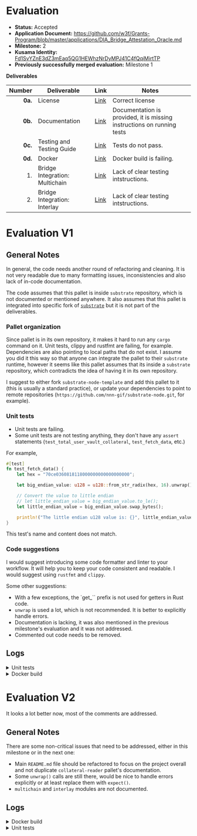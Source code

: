 # Evaluation

- **Status:** Accepted
- **Application Document:** https://github.com/w3f/Grants-Program/blob/master/applications/DIA_Bridge_Attestation_Oracle.md
- **Milestone:** 2
- **Kusama Identity:** [Fd1SvYZnE3dZ3mEaq5QG1HEWhzNrDyMPJ41C4fQqiMirtTP](https://sub.id/Fd1SvYZnE3dZ3mEaq5QG1HEWhzNrDyMPJ41C4fQqiMirtTP)
- **Previously successfully merged evaluation:** Milestone 1

**Deliverables**

| Number | Deliverable | Link | Notes
| -----: | ----------- | ------------- | ------------- |
| **0a.** | License | [Link](https://github.com/diadata-org/bridgestate-ocw/blob/main/LICENSE) | Correct license |
| **0b.** | Documentation | [Link](https://github.com/diadata-org/bridgestate-ocw#readme) | Documentation is provided, it is missing instructions on running tests |
| **0c.** | Testing and Testing Guide | [Link](https://github.com/diadata-org/bridgestate-ocw/blob/main/src/tests.rs) | Tests do not pass. |
| **0d.** | Docker | [Link](https://github.com/diadata-org/bridgestate-ocw#using-docker) | Docker build is failing. |
| 1. | Bridge Integration: Multichain | [Link](https://github.com/diadata-org/bridgestate-ocw/blob/main/src/multichain.rs) | Lack of clear testing intstructions. |
| 2. | Bridge Integration: Interlay | [Link](https://github.com/diadata-org/bridgestate-ocw/blob/main/src/interlay.rs) | Lack of clear testing intstructions. |

# Evaluation V1

## General Notes

In general, the code needs another round of refactoring and cleaning. It is not very readable due to many formatting issues, inconsistencies and also lack of in-code documentation.

The code assumes that this pallet is inside `substrate` repository, which is not documented or mentioned anywhere. It also assumes that this pallet is integrated into specific fork of [`substrate`](https://github.com/nnn-gif/substrate-node.git) but it is not part of the deliverables.

### Pallet organization

Since pallet is in its own repository, it makes it hard to run any `cargo` command on it. Unit tests, clippy and rustfmt are failing, for example. Dependencies are also pointing to local paths that do not exist. I assume you did it this way so that anyone can integrate the pallet to their `substrate` runtime, however it seems like this pallet assumes that its inside a `substrate` repository, which contradicts the idea of having it in its own repository.

I suggest to either fork `substrate-node-template` and add this pallet to it (this is usually a standard practice), or update your dependencies to point to remote repositories (`https://github.com/nnn-gif/substrate-node.git`, for example).

### Unit tests

- Unit tests are failing.
- Some unit tests are not testing anything, they don't have any `assert` statements (`test_total_user_vault_collateral`, `test_fetch_data`, etc.)

For example, 

```rust
#[test]
fn test_fetch_data() {
	let hex = "70ce0360818118000000000000000000";

	let big_endian_value: u128 = u128::from_str_radix(hex, 16).unwrap();

	// Convert the value to little endian
	// let little_endian_value = big_endian_value.to_le();
	let little_endian_value = big_endian_value.swap_bytes();

	println!("The little endian u128 value is: {}", little_endian_value);
}
```

This test's name and content does not match.

### Code suggestions

I would suggest introducing some code formatter and linter to your workflow. It will help you to keep your code consistent and readable. I would suggest using `rustfmt` and `clippy`.

Some other suggestions:

- With a few exceptions, the `get_`` prefix is not used for getters in Rust code.
- `unwrap` is used a lot, which is not recommended. It is better to explicitly handle errors.
- Documentation is lacking, it was also mentioned in the previous milestone's evaluation and it was not addressed.
- Commented out code needs to be removed.

## Logs

<details>

<summary>Unit tests</summary>

```bash
Caused by:
  failed to load source for dependency `frame-support`

Caused by:
  Unable to update /support

Caused by:
  failed to read `/support/Cargo.toml`

Caused by:
  No such file or directory (os error 2)
```

</details>

<details>

<summary>Docker build</summary>

```bash
sh: ./docker/build.sh: No such file or directory
```

</details>

# Evaluation V2

It looks a lot better now, most of the comments are addressed.

## General Notes

There are some non-critical issues that need to be addressed, either in this milestone or in the next one:

- Main `README.md` file should be refactored to focus on the project overall and not duplicate `collateral-reader` pallet's documentation.
- Some `unwrap()` calls are still there, would be nice to handle errors explicitly or at least replace them with `expect()`.
- `multichain` and `interlay` modules are not documented.

## Logs

<details>

<summary>Docker build</summary>

```bash
 => [12/12] RUN  cp /substrate/target/release/node-template /usr/local/bin                                                                                                                           0.4s
 => exporting to image                                                                                                                                                                              38.6s
 => => exporting layers                                                                                                                                                                             38.5s
 => => writing image sha256:7c9f3ef3f1c938b9030db89aa7766d7eef0363818e24945715cfd9a4d89e2404                                                                                                         0.0s
 => => naming to docker.io/parity/substrate:latest                                                                                                                                                   0.0s

Use 'docker scan' to run Snyk tests against images to find vulnerabilities and learn how to fix them
```

</details>

<details>

<summary>Unit tests</summary>

```bash
Running unittests src/lib.rs (target/debug/deps/pallet_collateral_reader-26788e670dfc0c6d)

running 13 tests
test tests::test_locked ... ok
test tests::test_associated_assets ... ok
test tests::test_minted_asset ... ok
test tests::test_issued ... ok
test tests::test_generate_storage_key ... ok
test tests::test_generate_double_storage_key ... ok
test tests::test_to_hex ... ok
test tests::test_supported_assets ... ok
test tests::test_generate_double_storage_keys ... ok
test mock::__construct_runtime_integrity_test::runtime_integrity_tests ... ok
test tests::save_asset_stats_works ... ok
test tests::test_save_asset_event ... ok
test tests::signed_transaction_on_chain ... ok

test result: ok. 13 passed; 0 failed; 0 ignored; 0 measured; 0 filtered out; finished in 0.32s

   Doc-tests pallet-collateral-reader

running 1 test
test pallets/collateral-reader/src/helper.rs - helper::helper::crop_letters (line 282) ... ok

test result: ok. 1 passed; 0 failed; 0 ignored; 0 measured; 0 filtered out; finished in 0.22s
```

</details>